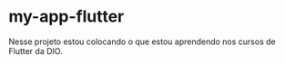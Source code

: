 # my-app-flutter
Nesse projeto estou colocando o que estou aprendendo nos cursos de Flutter da DIO.

